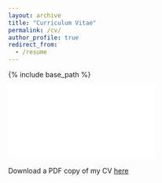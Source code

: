 ```yaml
---
layout: archive
title: "Curriculum Vitae"
permalink: /cv/
author_profile: true
redirect_from:
  - /resume
---
```


{% include base_path %}

<embed src="/files/cv_210930.pdf" type="application/pdf" />

Download a PDF copy of my CV [here](/files/cv_210930.pdf)


